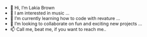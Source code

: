 - 👋 Hi, I’m Lakia Brown
- 👀 I am interested in music ...
- 🌱 I’m currently learning how to code with revature ...
- 💞️ I’m looking to collaborate on fun and exciting new projects ...
- 📫 Call me, beat me, if you want to reach me..

<!---
LakiaB22/LakiaB22 is a ✨ special ✨ repository because its `README.md` (this file) appears on your GitHub profile.
You can click the Preview link to take a look at your changes.
--->
